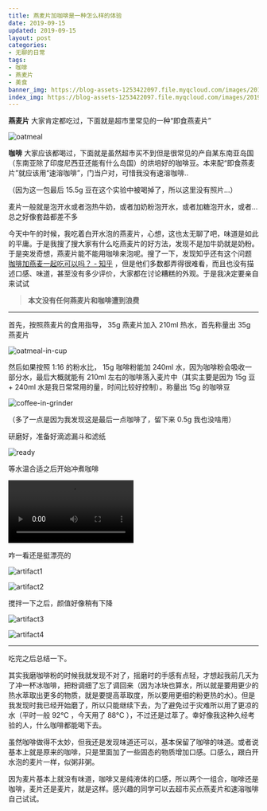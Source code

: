 ```yaml
---
title: 燕麦片加咖啡是一种怎么样的体验
date: 2019-09-15
updated: 2019-09-15
layout: post
categories:
- 无聊的日常
tags:
- 咖啡
- 燕麦片
- 美食
banner_img: https://blog-assets-1253422097.file.myqcloud.com/images/2019-09-15-oatmeal-with-coffee/banner.jpg
index_img: https://blog-assets-1253422097.file.myqcloud.com/images/2019-09-15-oatmeal-with-coffee/banner.jpg
---
```


**燕麦片** 大家肯定都吃过，下面就是超市里常见的一种“即食燕麦片”

![oatmeal](https://blog-assets-1253422097.file.myqcloud.com/images/2019-09-15-oatmeal-with-coffee/oatmeal.jpg)

**咖啡** 大家应该都喝过，下面就是虽然超市买不到但是很常见的产自某东南亚岛国（东南亚除了印度尼西亚还能有什么岛国）的烘培好的咖啡豆。本来配“即食燕麦片”就应该用“速溶咖啡”，门当户对，可惜我没有速溶咖啡..

（因为这一包最后 15.5g 豆在这个实验中被喝掉了，所以这里没有照片...）

麦片一般就是泡开水或者泡热牛奶，或者加奶粉泡开水，或者加糖泡开水，或者... 总之好像套路都差不多

今天中午的时候，我吃着白开水泡的燕麦片，心想，这也太无聊了吧，味道是如此的平庸。于是我搜了搜大家有什么吃燕麦片的好方法，发现不是加牛奶就是奶粉。于是突发奇想，燕麦片能不能用咖啡来泡呢。搜了一下，发现知乎还有这个问题 [咖啡加燕麦一起吃可以吗？ - 知乎](https://www.zhihu.com/question/22126528) ，但是他们多数都弄得很难看，而且也没有描述口感、味道，甚至没有多少评价，大家都在讨论糟糕的外观。于是我决定要亲自来试试

> **本文没有任何燕麦片和咖啡遭到浪费**

---

首先，按照燕麦片的食用指导， 35g 燕麦片加入 210ml 热水，首先称量出 35g 燕麦片

![oatmeal-in-cup](https://blog-assets-1253422097.file.myqcloud.com/images/2019-09-15-oatmeal-with-coffee/oatmeal-in-cup.jpg)

然后如果按照 1:16 的粉水比， 15g 咖啡粉能加 240ml 水，因为咖啡粉会吸收一部分水，最后大概就能有 210ml 左右的咖啡落入麦片中（其实主要是因为 15g 豆 + 240ml 水是我日常常用的量，时间比较好控制）。称量出 15g 的咖啡豆

![coffee-in-grinder](https://blog-assets-1253422097.file.myqcloud.com/images/2019-09-15-oatmeal-with-coffee/coffee-in-grinder.jpg)

（多了一点是因为我发现这是最后一点咖啡了，留下来 0.5g 我也没啥用）

研磨好，准备好滴滤漏斗和滤纸

![ready](https://blog-assets-1253422097.file.myqcloud.com/images/2019-09-15-oatmeal-with-coffee/ready.jpg)

等水温合适之后开始冲煮咖啡

<video id="video" controls="" preload="metadata" width="50%">
    <source id="mp4" src="https://video-1253422097.file.myqcloud.com/blog/oatmeal-with-coffee/process-l.mp4" type="video/mp4">
    <p>Your user agent does not support the HTML5 Video element.</p>
</video>

咋一看还是挺漂亮的

![artifact1](https://blog-assets-1253422097.file.myqcloud.com/images/2019-09-15-oatmeal-with-coffee/artifact1.jpg)

![artifact2](https://blog-assets-1253422097.file.myqcloud.com/images/2019-09-15-oatmeal-with-coffee/artifact2.jpg)

搅拌一下之后，颜值好像稍有下降

![artifact3](https://blog-assets-1253422097.file.myqcloud.com/images/2019-09-15-oatmeal-with-coffee/artifact3.jpg)

![artifact4](https://blog-assets-1253422097.file.myqcloud.com/images/2019-09-15-oatmeal-with-coffee/artifact4.jpg)

---

吃完之后总结一下。

其实我磨咖啡粉的时候我就发现不对了，摇磨时的手感有点轻，才想起我前几天为了冲一杯冰咖啡，把粉调细了忘了调回来（因为冰块也算水，所以就是要用更少的热水萃取出更多的物质，就是要提高萃取度，所以要用更细的粉更热的水）。但是我发现时我已经开始磨了，所以只能继续下去，为了避免过于灾难所以用了更凉的水（平时一般 92°C ，今天用了 88°C ），不过还是过萃了。幸好像我这种久经考验的人，什么咖啡都能喝下去。

虽然咖啡做得不太妙，但我还是发现味道还可以，基本保留了咖啡的味道。或者说基本上就是原来的咖啡，只是里面加了一些固态的物质增加口感。口感么，跟白开水泡的麦片一样，似粥非粥。

因为麦片基本上就没有味道，咖啡又是纯液体的口感，所以两个一组合，咖啡还是咖啡，麦片还是麦片，就是这样。感兴趣的同学可以去超市买点燕麦片和速溶咖啡自己试试。
